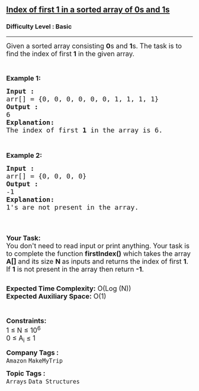 <h2><a href="https://practice.geeksforgeeks.org/problems/index-of-first-1-in-a-sorted-array-of-0s-and-1s4048/0">Index of first 1 in a sorted array of 0s and 1s</a></h2><h3>Difficulty Level : Basic</h3><hr><div class="problems_problem_content__Xm_eO"><p><span style="font-size:18px">Given a sorted array consisting <strong>0</strong>s and <strong>1</strong>s. The task is to find the index of first <strong>1</strong> in the given array. </span></p>

<p>&nbsp;</p>

<p><span style="font-size:18px"><strong>Example 1:</strong></span></p>

<pre><span style="font-size:18px"><strong>Input : </strong>
arr[] = {0, 0, 0, 0, 0, 0, 1, 1, 1, 1}
<strong>Output : </strong>
6
<strong>Explanation:</strong>
The index of first <strong>1</strong> in the array is 6.
</span>
</pre>

<div><br>
<span style="font-size:18px"><strong>Example 2:</strong></span></div>

<pre><span style="font-size:18px"><strong>Input : </strong>
arr[] = {0, 0, 0, 0}
<strong>Output :</strong> 
-1
<strong>Explanation:</strong>
1's are not present in the array.</span></pre>

<div>&nbsp;</div>

<div>&nbsp;</div>

<p><span style="font-size:18px"><strong>Your Task:&nbsp;&nbsp;</strong><br>
You don't need to read input or print anything. Your task is to complete the function <strong>firstIndex()</strong>&nbsp;which takes the array <strong>A[]</strong> and its size <strong>N</strong><strong> </strong>as inputs and returns the index of first <strong>1</strong>. If <strong>1</strong> is not present in the array then return <strong>-1</strong>.</span></p>

<p><br>
<span style="font-size:18px"><strong>Expected Time Complexity:</strong> O(Log (N))<br>
<strong>Expected Auxiliary Space:</strong> O(1)</span></p>

<p>&nbsp;</p>

<p><span style="font-size:18px"><strong>Constraints:</strong><br>
1 ≤ N ≤ 10<sup>6</sup><br>
0&nbsp;≤ A<sub>i</sub> ≤ 1</span></p>
</div><p><span style=font-size:18px><strong>Company Tags : </strong><br><code>Amazon</code>&nbsp;<code>MakeMyTrip</code>&nbsp;<br><p><span style=font-size:18px><strong>Topic Tags : </strong><br><code>Arrays</code>&nbsp;<code>Data Structures</code>&nbsp;